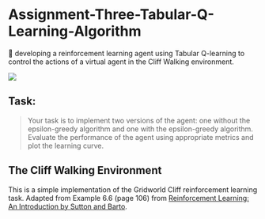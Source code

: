 # Assignment-Three-Tabular-Q-Learning-Algorithm

🚀 developing a reinforcement learning agent using Tabular Q-learning to control the actions of a virtual agent in the Cliff Walking environment.

<img src="https://github.com/user-attachments/assets/311743b4-d552-423d-9ac8-4423cc8619a3">

## Task:
 > Your task is to implement two versions of the agent: one without the epsilon-greedy
algorithm and one with the epsilon-greedy algorithm. Evaluate the performance of the agent
using appropriate metrics and plot the learning curve.

## The Cliff Walking Environment

This is a simple implementation of the Gridworld Cliff reinforcement learning task.
Adapted from Example 6.6 (page 106) from [Reinforcement Learning: An Introduction by Sutton and Barto](http://incompleteideas.net/book/bookdraft2018jan1.pdf).

